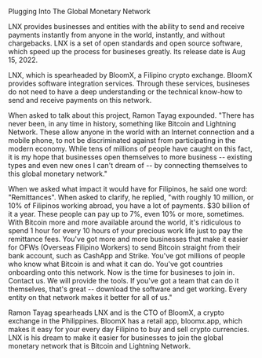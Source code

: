 Plugging Into The Global Monetary Network

LNX provides businesses and entities with the ability to send and receive payments instantly from anyone in the world, instantly, and without chargebacks. LNX is a set of open standards and open source software, which speed up the process for busineses greatly. Its release date is Aug 15, 2022.

LNX, which is spearheaded by BloomX, a Filipino crypto exchange. BloomX provides software integration services. Through these services, busineses do not need to have a deep understanding or the technical know-how to send and receive payments on this network.

When asked to talk about this project, Ramon Tayag expounded. "There has never been, in any time in history, something like Bitcoin and Lightning Network. These allow anyone in the world with an Internet connection and a mobile phone, to not be discriminated against from participating in the modern economy. While tens of millions of people have caught on this fact, it is my hope that businesses open themselves to more business -- existing types and even new ones I can't dream of -- by connecting themselves to this global monetary network."

When we asked what impact it would have for Filipinos, he said one word: "Remittances". When asked to clarify, he replied, "with roughly 10 million, or 10% of Filipinos working abroad, you have a lot of payments. $30 billion of it a year. These people can pay up to 7%, even 10% or more, sometimes. With Bitcoin more and more available around the world, it's ridiculous to spend 1 hour for every 10 hours of your precious work life just to pay the remittance fees. You've got more and more businesses that make it easier for OFWs (Overseas Filipino Workers) to send Bitcoin straight from their bank account, such as CashApp and Strike. You've got millions of people who know what Bitcoin is and what it can do. You've got countries onboarding onto this network. Now is the time for busineses to join in. Contact us. We will provide the tools. If you've got a team that can do it themselves, that's great -- download the software and get working. Every entity on that network makes it better for all of us."

Ramon Tayag spearheads LNX and is the CTO of BloomX, a crypto exchange in the Philippines. BloomX has a retail app, bloomx.app, which makes it easy for your every day Filipino to buy and sell crypto currencies. LNX is his dream to make it easier for businesses to join the global monetary network that is Bitcoin and Lightning Network.
